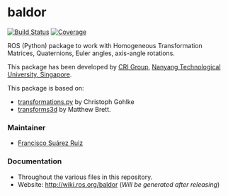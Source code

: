 # baldor
[![Build Status](https://travis-ci.org/crigroup/baldor.svg?branch=master)](https://travis-ci.org/crigroup/baldor) [![Coverage](https://coveralls.io/repos/github/crigroup/baldor/badge.svg?branch=master)](https://coveralls.io/github/crigroup/baldor)

ROS (Python) package to work with Homogeneous Transformation Matrices, Quaternions, Euler angles, axis-angle rotations.

This package has been developed by [CRI Group](http://www.ntu.edu.sg/home/cuong/),
[Nanyang Technological University, Singapore](http://www.ntu.edu.sg).

This package is based on:
- [transformations.py](http://www.lfd.uci.edu/~gohlke/code/transformations.py.html) by Christoph Gohlke
- [transforms3d](http://matthew-brett.github.io/transforms3d) by Matthew Brett.

### Maintainer
* [Francisco Suárez Ruiz](http://fsuarez6.github.io)

### Documentation
* Throughout the various files in this repository.
* Website: http://wiki.ros.org/baldor (*Will be generated after releasing*)
